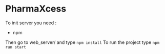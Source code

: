 # PharmaXcess

To init server you need : 
- npm

Then go to web_server/ and type `npm install`
To run the project type `npm run start`